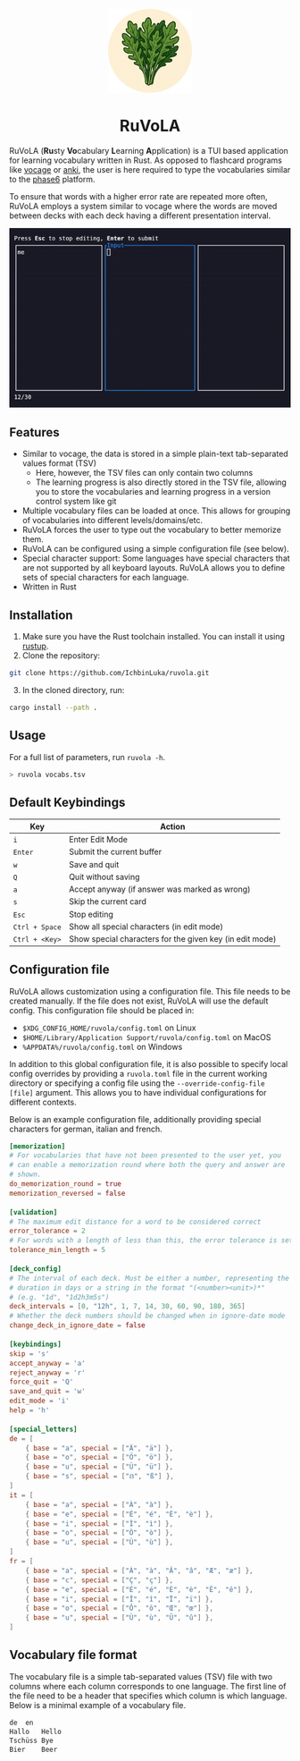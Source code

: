 <p align="center">
<img src="assets/logo.png" alt="RuVoLA Logo" width="150"/>
<h1 align="center">RuVoLA</h1>
</p>


RuVoLA (**Ru**sty **Vo**cabulary **L**earning **A**pplication) is a TUI based application for learning vocabulary written in Rust. As opposed to flashcard programs like [vocage](https://github.com/proycon/vocage) or [anki](https://apps.ankiweb.net/), the user is here required to type the vocabularies similar to the [phase6](https://www.phase-6.de/) platform. 

To ensure that words with a higher error rate are repeated more often, RuVoLA employs a system similar to vocage where the words are moved between decks with each deck having a different presentation interval. 

![Example usage of RuVoLA](assets/showcase.gif)

## Features
- Similar to vocage, the data is stored in a simple plain-text tab-separated values format (TSV)
    - Here, however, the TSV files can only contain two columns
    - The learning progress is also directly stored in the TSV file, allowing you to store the vocabularies and learning progress in a version control system like git
- Multiple vocabulary files can be loaded at once. This allows for grouping of vocabularies into different levels/domains/etc.
- RuVoLA forces the user to type out the vocabulary to better memorize them.
- RuVoLA can be configured using a simple configuration file (see below). 
- Special character support: Some languages have special characters that are not supported by all keyboard layouts. RuVoLA allows you to define sets of special characters for each language.
- Written in Rust

## Installation
1. Make sure you have the Rust toolchain installed. You can install it using [rustup](https://rustup.rs/).
2. Clone the repository:
```bash
git clone https://github.com/IchbinLuka/ruvola.git
```
3. In the cloned directory, run:
```bash
cargo install --path .
```

## Usage
For a full list of parameters, run `ruvola -h`.
```bash
> ruvola vocabs.tsv
```

## Default Keybindings
| Key | Action |
|------------|--------|
| `i`        | Enter Edit Mode | 
| `Enter`    | Submit the current buffer |
| `w`        | Save and quit |
| `Q`        | Quit without saving |
| `a`        | Accept anyway (if answer was marked as wrong) |
| `s`        | Skip the current card |
| `Esc`      | Stop editing |
| `Ctrl + Space` | Show all special characters (in edit mode) |
| `Ctrl + <Key>` | Show special characters for the given key (in edit mode) | 

## Configuration file
RuVoLA allows customization using a configuration file. This file needs to be created manually. If the file does not exist, RuVoLA will use the default config. This configuration file should be placed in:
- `$XDG_CONFIG_HOME/ruvola/config.toml` on Linux
- `$HOME/Library/Application Support/ruvola/config.toml` on MacOS
- `%APPDATA%/ruvola/config.toml` on Windows

In addition to this global configuration file, it is also possible to specify local config overrides by providing a `ruvola.toml` file in the current working directory or specifying a config file using the `--override-config-file [file]` argument. This allows you to have individual configurations for different contexts. 

Below is an example configuration file, additionally providing special characters for german, italian and french. 

```toml
[memorization]
# For vocabularies that have not been presented to the user yet, you
# can enable a memorization round where both the query and answer are
# shown.
do_memorization_round = true
memorization_reversed = false

[validation]
# The maximum edit distance for a word to be considered correct
error_tolerance = 2
# For words with a length of less than this, the error tolerance is set to 0
tolerance_min_length = 5

[deck_config]
# The interval of each deck. Must be either a number, representing the 
# duration in days or a string in the format "(<number><unit>)*" 
# (e.g. "1d", "1d2h3m5s")
deck_intervals = [0, "12h", 1, 7, 14, 30, 60, 90, 180, 365]
# Whether the deck numbers should be changed when in ignore-date mode
change_deck_in_ignore_date = false

[keybindings]
skip = 's'
accept_anyway = 'a'
reject_anyway = 'r'
force_quit = 'Q'
save_and_quit = 'w'
edit_mode = 'i'
help = 'h'

[special_letters]
de = [
    { base = "a", special = ["Ä", "ä"] }, 
    { base = "o", special = ["Ö", "ö"] },
    { base = "u", special = ["Ü", "ü"] },
    { base = "s", special = ["ẞ", "ß"] },
]
it = [
    { base = "a", special = ["À", "à"] },
    { base = "e", special = ["É", "é", "È", "è"] },
    { base = "i", special = ["Ì", "ì"] },
    { base = "o", special = ["Ò", "ò"] },
    { base = "u", special = ["Ù", "ù"] },
]
fr = [
    { base = "a", special = ["À", "à", "Â", "â", "Æ", "æ"] },
    { base = "c", special = ["Ç", "ç"] },
    { base = "e", special = ["É", "é", "È", "è", "Ê", "ê"] },
    { base = "i", special = ["Î", "î", "Ï", "ï"] },
    { base = "o", special = ["Ô", "ô", "Œ", "œ"] },
    { base = "u", special = ["Ù", "ù", "Û", "û"] },
]
```

## Vocabulary file format
The vocabulary file is a simple tab-separated values (TSV) file with two columns where each column corresponds to one language. The first line of the file need to be a header that specifies which column is which language. Below is a minimal example of a vocabulary file. 
```tsv
de	en
Hallo	Hello
Tschüss	Bye
Bier	Beer
```
